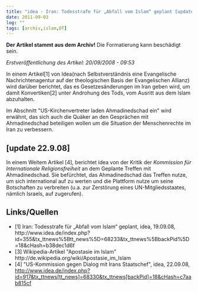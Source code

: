```yaml
---
title: "idea - Iran: Todesstrafe für „Abfall vom Islam“ geplant [update 22.9.08]"
date: 2011-09-03
log: ""
tags: [archiv,islam,OT]
---
```

**Der Artikel stammt aus dem Archiv!** Die Formatierung kann beschädigt sein.

<i>Erstveröffentlichung des Artikel: 20/09/2008 - 09:53</i>

In einem Artikel[1] von Idea(nach Selbstverständnis eine Evangelische Nachrichtenagentur auf der theologischen Basis der Evangelischen Allianz) wird darüber berichtet, das es Gesetzesänderungen im Iran geben wird, um damit Konvertiken[2] unter Androhung des Tods, vom Ausritt aus dem Islam abzuhalten.
<!--break-->
Im Abschnitt "US-Kirchenvertreter laden Ahmadinedschad ein" wird erwähnt, das sich auch die Quäker an den Gesprächen mit Ahmadinedschad beteiligen wollen um die Situation der Menschenrechte im Iran zu verbessern.

##  [update 22.9.08] ##
In einem Weitem Artikel [4], berichtet idea von der Kritik der <i>Kommission für Internationale Religionsfreiheit</i> an dem Geplante Treffen mit  Ahmadinedschad. Sie befürchtet, das  Ahmadinedschad das Treffen nutze, um sich international auf zu werten und die Plattform nutze um seine Botschaften zu verbreiten (u.a. zur Zerstörung eines UN-Mitgliedsstaates, nämlich Israels, auf zugerufen). 


## Links/Quellen ##
<ul>
<li>[1] Iran: Todesstrafe für „Abfall vom Islam“ geplant, idea, 19.09.08, http://www.idea.de/index.php?id=355&tx_ttnews%5Btt_news%5D=68233&tx_ttnews%5BbackPid%5D=18&cHash=b38dec1d6f</li>
<li>[3] Wikipedia-Artikel "Apostasie im Islam" http://de.wikipedia.org/wiki/Apostasie_im_Islam</li>
<li>[4] "US-Kommission gegen Dialog mit Irans Staatschef", idea, 22.09.08, <a href="http://www.idea.de/index.php?id=917&tx_ttnews[tt_news]=68330&tx_ttnews[backPid]=18&cHash=c7aab815cf">http://www.idea.de/index.php?id=917&tx_ttnews[tt_news]=68330&tx_ttnews[backPid]=18&cHash=c7aab815cf</a></li>
</ul>
